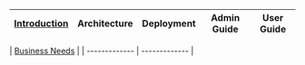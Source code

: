 | [Introduction](/README.md) | Architecture | Deployment  | Admin Guide | User Guide  | 
| ------------- | ------------- | ------------- | ------------- | ------------- |

| [Business Needs](/README.md) | 
| ------------- | ------------- |



